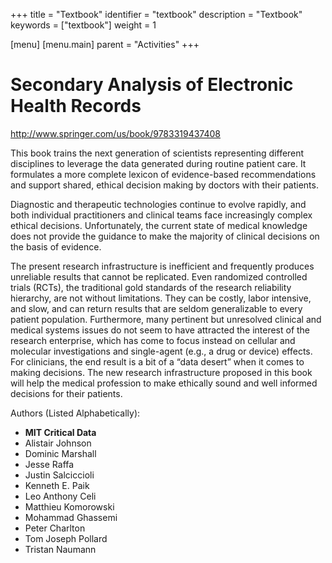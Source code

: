 +++
title = "Textbook"
identifier = "textbook"
description = "Textbook"
keywords = ["textbook"]
weight = 1

[menu]
  [menu.main]
    parent = "Activities"
+++

# Secondary Analysis of Electronic Health Records

http://www.springer.com/us/book/9783319437408

This book trains the next generation of scientists representing different disciplines to leverage the data generated during routine patient care. It formulates a more complete lexicon of evidence-based recommendations and support shared, ethical decision making by doctors with their patients.

Diagnostic and therapeutic technologies continue to evolve rapidly, and both individual practitioners and clinical teams face increasingly complex ethical decisions. Unfortunately, the current state of medical knowledge does not provide the guidance to make the majority of clinical decisions on the basis of evidence.

The present research infrastructure is inefficient and frequently produces unreliable results that cannot be replicated. Even randomized controlled trials (RCTs), the traditional gold standards of the research reliability hierarchy, are not without limitations. They can be costly, labor intensive, and slow, and can return results that are seldom generalizable to every patient population. Furthermore, many pertinent but unresolved clinical and medical systems issues do not seem to have attracted the interest of the research enterprise, which has come to focus instead on cellular and molecular investigations and single-agent (e.g., a drug or device) effects. For clinicians, the end result is a bit of a “data desert” when it comes to making decisions. The new research infrastructure proposed in this book will help the medical profession to make ethically sound and well informed decisions for their patients.

Authors (Listed Alphabetically):

* **MIT Critical Data**
* Alistair Johnson
* Dominic Marshall
* Jesse Raffa
* Justin Salciccioli
* Kenneth E. Paik
* Leo Anthony Celi
* Matthieu Komorowski
* Mohammad Ghassemi
* Peter Charlton
* Tom Joseph Pollard
* Tristan Naumann
